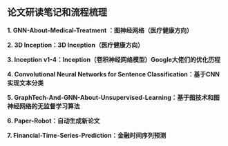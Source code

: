 ## 论文研读笔记和流程梳理

**1. GNN-About-Medical-Treatment ：图神经网络（医疗健康方向）**

**2. 3D Inception：3D Inception（医疗健康方向）**

**3. Inception v1-4：Inception（卷积神经网络模型）Google大佬们的优化历程**

**4. Convolutional Neural Networks for Sentence Classification：基于CNN实现文本分类**

**5. GraphTech-And-GNN-About-Unsupervised-Learning：基于图技术和图神经网络的无监督学习算法**

**6. Paper-Robot：自动生成新论文**

**7. Financial-Time-Series-Prediction：金融时间序列预测**
